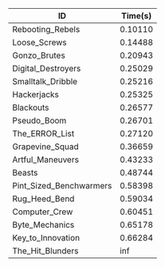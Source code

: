 |ID|Time(s)|
|-|-|
|Rebooting_Rebels|0.10110|
|Loose_Screws|0.14488|
|Gonzo_Brutes|0.20943|
|Digital_Destroyers|0.25029|
|Smalltalk_Dribble|0.25216|
|Hackerjacks|0.25325|
|Blackouts|0.26577|
|Pseudo_Boom|0.26701|
|The_ERROR_List|0.27120|
|Grapevine_Squad|0.36659|
|Artful_Maneuvers|0.43233|
|Beasts|0.48744|
|Pint_Sized_Benchwarmers|0.58398|
|Rug_Heed_Bend|0.59034|
|Computer_Crew|0.60451|
|Byte_Mechanics|0.65178|
|Key_to_Innovation|0.66284|
|The_Hit_Blunders|inf|
